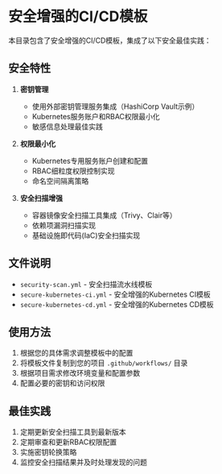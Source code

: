# 安全增强的CI/CD模板

本目录包含了安全增强的CI/CD模板，集成了以下安全最佳实践：

## 安全特性

1. **密钥管理**
   - 使用外部密钥管理服务集成（HashiCorp Vault示例）
   - Kubernetes服务账户和RBAC权限最小化
   - 敏感信息处理最佳实践

2. **权限最小化**
   - Kubernetes专用服务账户创建和配置
   - RBAC细粒度权限控制实现
   - 命名空间隔离策略

3. **安全扫描增强**
   - 容器镜像安全扫描工具集成（Trivy、Clair等）
   - 依赖项漏洞扫描实现
   - 基础设施即代码(IaC)安全扫描实现

## 文件说明

- `security-scan.yml` - 安全扫描流水线模板
- `secure-kubernetes-ci.yml` - 安全增强的Kubernetes CI模板
- `secure-kubernetes-cd.yml` - 安全增强的Kubernetes CD模板

## 使用方法

1. 根据您的具体需求调整模板中的配置
2. 将模板文件复制到您的项目 `.github/workflows/` 目录
3. 根据项目需求修改环境变量和配置参数
4. 配置必要的密钥和访问权限

## 最佳实践

1. 定期更新安全扫描工具到最新版本
2. 定期审查和更新RBAC权限配置
3. 实施密钥轮换策略
4. 监控安全扫描结果并及时处理发现的问题